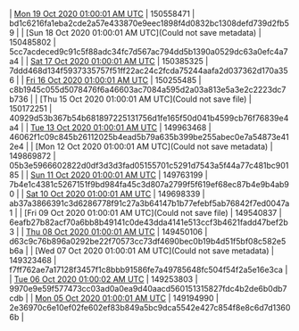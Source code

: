 | [Mon 19 Oct 2020 01:00:01 AM UTC]() | 150558471 | bd1c6216fa1eba2cde2a57e433870e9eec1898f4d0832bc1308defd739d2fb59 | 
| [Sun 18 Oct 2020 01:00:01 AM UTC](Could not save metadata) | 150485802 | 5cc7acdeced9c91c5f88adc34fc7d567ac794dd5b1390a0529dc63a0efc4a7a4 | 
| [Sat 17 Oct 2020 01:00:01 AM UTC]() | 150385325 | 7ddd468d134f5937335757f51ff22ac24c2fcda75244aafa2d037362d170a356 | 
| [Fri 16 Oct 2020 01:00:01 AM UTC]() | 150255485 | c8b1945c055d5078476f6a46603ac7084a595d2a03a813e5a3e2c2223dc7b736 | 
| [Thu 15 Oct 2020 01:00:01 AM UTC](Could not save file) | 150172251 | 40929d53b367b54b681897225131756d1fe165f50d041b4599cb76f76839e4a4 | 
| [Tue 13 Oct 2020 01:00:01 AM UTC]() | 149963468 | 46062f1c09c845b26112025b4ead5b79a635b399be255abec0e7a54873e412e4 | 
| [Mon 12 Oct 2020 01:00:01 AM UTC](Could not save metadata) | 149869872 | 05b3e5966602822d0df3d3d3fad05155701c5291d7543a5f44a77c481bc90185 | 
| [Sun 11 Oct 2020 01:00:01 AM UTC]() | 149763199 | 7b4e1c4381c5267151f9bd984fa45c3d807a2799f5f619ef68ec87b4e9b4ab90 | 
| [Sat 10 Oct 2020 01:00:01 AM UTC]() | 149698339 | ab37a3866391c3d6286778f91c27a3b64147b1b77efebf5ab76842f7ed0047a1 | 
| [Fri 09 Oct 2020 01:00:01 AM UTC](Could not save file) | 149540837 | 6eafb27b82acf70a6bb8b49141c0de43dda4141e513ccf3b4621fadd47bef2b3 | 
| [Thu 08 Oct 2020 01:00:01 AM UTC]() | 149450106 | d63c9c76b896a0292be22f70573cc73df4690bec0b19b4d51f5bf08c582e5b6a | 
| [Wed 07 Oct 2020 01:00:01 AM UTC](Could not save metadata) | 149323468 | f7ff762ae7a17128f3457f1c8bbb91586fe7a49785648fc504f54f2a5e16e3ca | 
| [Tue 06 Oct 2020 01:00:02 AM UTC]() | 149253803 | 9970e9e59f577473cc03ad0a0ea9d40aacd560151315827fdc4b2de6b0db7cdb | 
| [Mon 05 Oct 2020 01:00:01 AM UTC]() | 149194990 | 2e36970c6e10ef02fe602ef83b849a5bc9dca5542e427c854f8e8c6d7d13606b | 

